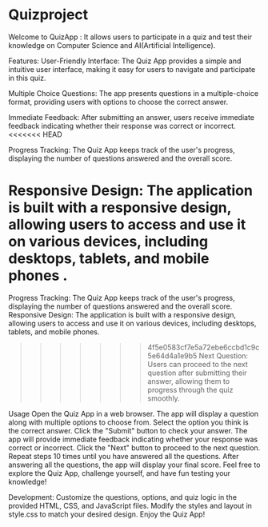 # Quizproject
Welcome to QuizApp :
It allows users to participate in a quiz and test their knowledge on Computer Science and AI(Artificial Intelligence).


Features:
User-Friendly Interface: The Quiz App provides a simple and intuitive user interface, making it easy for users to navigate and participate in this quiz.


Multiple Choice Questions: The app presents questions in a multiple-choice format, providing users with options to choose the correct answer.

Immediate Feedback: After submitting an answer, users receive immediate feedback indicating whether their response was correct or incorrect.
<<<<<<< HEAD

Progress Tracking: The Quiz App keeps track of the user's progress, displaying the number of questions answered and the overall score.

Responsive Design: The application is built with a responsive design, allowing users to access and use it on various devices, including desktops, tablets, and mobile phones
.
=======
Progress Tracking: The Quiz App keeps track of the user's progress, displaying the number of questions answered and the overall score.
Responsive Design: The application is built with a responsive design, allowing users to access and use it on various devices, including desktops, tablets, and mobile phones.
>>>>>>> 4f5e0583cf7e5a72ebe6ccbd1c9c5e64d4a1e9b5
Next Question: Users can proceed to the next question after submitting their answer, allowing them to progress through the quiz smoothly.

Usage
Open the Quiz App in a web browser.
The app will display a question along with multiple options to choose from.
Select the option you think is the correct answer.
Click the "Submit" button to check your answer.
The app will provide immediate feedback indicating whether your response was correct or incorrect.
Click the "Next" button to proceed to the next question.
Repeat steps 10 times until you have answered all the questions.
After answering all the questions, the app will display your final score.
Feel free to explore the Quiz App, challenge yourself, and have fun testing your knowledge!

Development:
Customize the questions, options, and quiz logic in the provided HTML, CSS, and JavaScript files.
Modify the styles and layout in style.css to match your desired design.
Enjoy the Quiz App!
